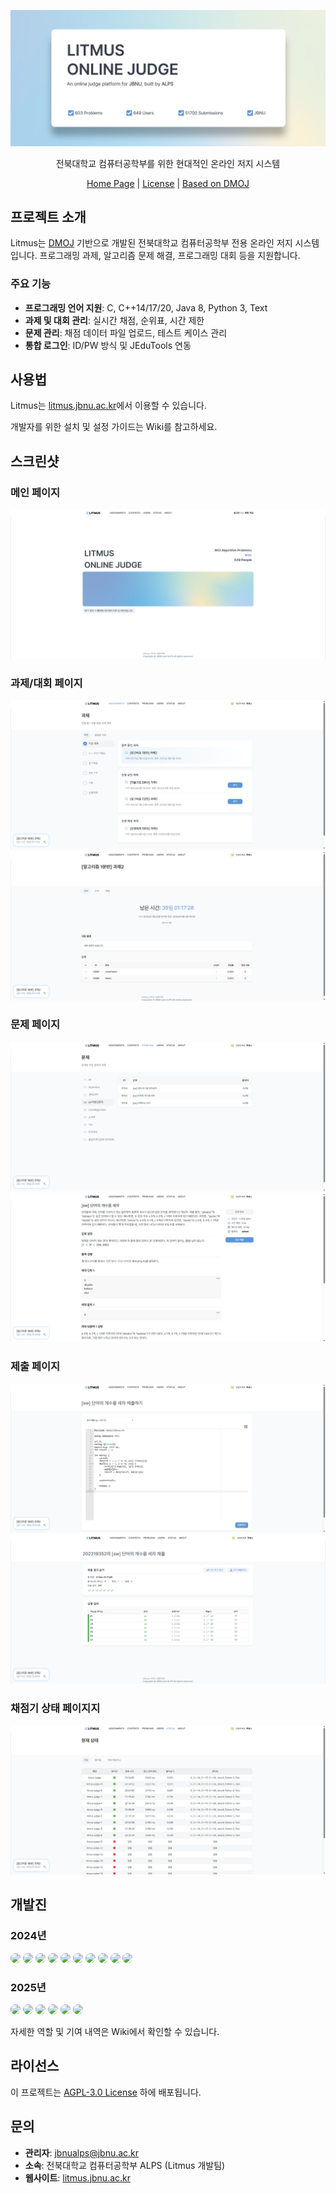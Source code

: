 <p align="center">
  <img src="resources/images/readme/readme-banner-litmus.png" alt="Litmus Online Judge" width="800px">
</p>

<p align="center">
  전북대학교 컴퓨터공학부를 위한 현대적인 온라인 저지 시스템
</p>

<div align="center">
    <a href="https://litmus.jbnu.ac.kr/">Home Page</a> |
    <a href="site/LICENSE">License</a> |
    <a href="https://github.com/DMOJ/online-judge">Based on DMOJ</a>
</div>

## 프로젝트 소개

Litmus는 [DMOJ](https://github.com/DMOJ/online-judge) 기반으로 개발된 전북대학교 컴퓨터공학부 전용 온라인 저지 시스템입니다. 프로그래밍 과제, 알고리즘 문제 해결, 프로그래밍 대회 등을 지원합니다.

### 주요 기능

- **프로그래밍 언어 지원**: C, C++14/17/20, Java 8, Python 3, Text
- **과제 및 대회 관리**: 실시간 채점, 순위표, 시간 제한
- **문제 관리**: 채점 데이터 파일 업로드, 테스트 케이스 관리
- **통합 로그인**: ID/PW 방식 및 JEduTools 연동

## 사용법

Litmus는 [litmus.jbnu.ac.kr](https://litmus.jbnu.ac.kr)에서 이용할 수 있습니다.

개발자를 위한 설치 및 설정 가이드는 Wiki를 참고하세요.

## 스크린샷

### 메인 페이지
![](resources/images/readme/screenshot1.png)

### 과제/대회 페이지
![](resources/images/readme/screenshot2.png)
![](resources/images/readme/screenshot3.png)

### 문제 페이지
![](resources/images/readme/screenshot4.png)
![](resources/images/readme/screenshot5.png)

### 제출 페이지
![](resources/images/readme/screenshot6.png)
![](resources/images/readme/screenshot7.png)

### 채점기 상태 페이지지
![](resources/images/readme/screenshot8.png)


## 개발진

### 2024년
<a href="https://github.com/bootkorea"><img src="https://github.com/bootkorea.png" width="50" style="border-radius: 50%;"/></a>
<a href="https://github.com/tjdeo1102"><img src="https://github.com/tjdeo1102.png" width="50" style="border-radius: 50%;"/></a>
<a href="https://github.com/afpine"><img src="https://github.com/afpine.png" width="50" style="border-radius: 50%;"/></a>
<a href="https://github.com/daeuning"><img src="https://github.com/daeuning.png" width="50" style="border-radius: 50%;"/></a>
<a href="https://github.com/jys-jeong"><img src="https://github.com/jys-jeong.png" width="50" style="border-radius: 50%;"/></a>
<a href="https://github.com/sooinji"><img src="https://github.com/sooinji.png" width="50" style="border-radius: 50%;"/></a>
<a href="https://github.com/dameun2224"><img src="https://github.com/dameun2224.png" width="50" style="border-radius: 50%;"/></a>
<a href="https://github.com/seoharu"><img src="https://github.com/seoharu.png" width="50" style="border-radius: 50%;"/></a>
<a href="https://github.com/Jggyu"><img src="https://github.com/Jggyu.png" width="50" style="border-radius: 50%;"/></a>
<a href="https://github.com/JC-arl"><img src="https://github.com/JC-arl.png" width="50" style="border-radius: 50%;"/></a>

### 2025년
<a href="https://github.com/dameun2224"><img src="https://github.com/dameun2224.png" width="50" style="border-radius: 50%;"/></a>
<a href="https://github.com/jeong-gu"><img src="https://github.com/jeong-gu.png" width="50" style="border-radius: 50%;"/></a>
<a href="https://github.com/Jggyu"><img src="https://github.com/Jggyu.png" width="50" style="border-radius: 50%;"/></a>
<a href="https://github.com/JC-arl"><img src="https://github.com/JC-arl.png" width="50" style="border-radius: 50%;"/></a>
<a href="https://github.com/rlathdns"><img src="https://github.com/rlathdns.png" width="50" style="border-radius: 50%;"/></a>
<a href="https://github.com/les151"><img src="https://github.com/les151.png" width="50" style="border-radius: 50%;"/></a>


자세한 역할 및 기여 내역은 Wiki에서 확인할 수 있습니다.


## 라이선스

이 프로젝트는 [AGPL-3.0 License](site/LICENSE) 하에 배포됩니다.

## 문의

- **관리자**: jbnualps@jbnu.ac.kr
- **소속**: 전북대학교 컴퓨터공학부 ALPS (Litmus 개발팀)
- **웹사이트**: [litmus.jbnu.ac.kr](https://litmus.jbnu.ac.kr)
